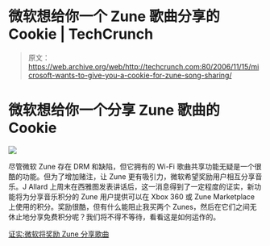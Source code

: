 # 微软想给你一个 Zune 歌曲分享的 Cookie | TechCrunch

> 原文：<https://web.archive.org/web/http://techcrunch.com:80/2006/11/15/microsoft-wants-to-give-you-a-cookie-for-zune-song-sharing/>

# 微软想给你一个分享 Zune 歌曲的 Cookie

![](img/bba1d5e5f5ac82ae69ae31105f9dc749.png)

尽管微软 Zune 存在 DRM 和缺陷，但它拥有的 Wi-Fi 歌曲共享功能无疑是一个很酷的功能。但为了增加赌注，让 Zune 更有吸引力，微软希望奖励用户相互分享音乐。J Allard 上周末在西雅图发表讲话后，这一消息得到了一定程度的证实，新功能将为分享音乐积分的 Zune 用户提供可以在 Xbox 360 或 Zune Marketplace 上使用的积分。奖励很酷，但有什么能阻止我买两个 Zunes，然后在它们之间无休止地分享免费积分呢？我们将不得不等待，看看这是如何运作的。

[证实:微软将奖励 Zune 分享歌曲](https://web.archive.org/web/20130627210516/http://www.gizmodo.com/gadgets/portable-media/confirmed-microsoft-to-reward-zune-song-sharing-214800.php)